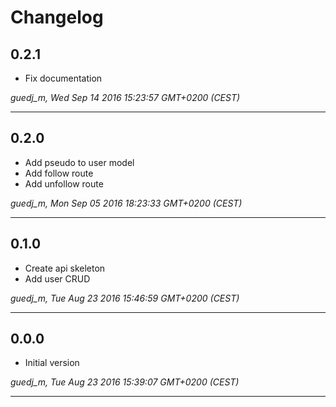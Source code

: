 # Changelog

## 0.2.1

* Fix documentation

*guedj_m, Wed Sep 14 2016 15:23:57 GMT+0200 (CEST)*

---
## 0.2.0

* Add pseudo to user model
* Add follow route
* Add unfollow route

*guedj_m, Mon Sep 05 2016 18:23:33 GMT+0200 (CEST)*

---
## 0.1.0

* Create api skeleton
* Add user CRUD

*guedj_m, Tue Aug 23 2016 15:46:59 GMT+0200 (CEST)*

---
## 0.0.0

* Initial version

*guedj_m, Tue Aug 23 2016 15:39:07 GMT+0200 (CEST)*

---